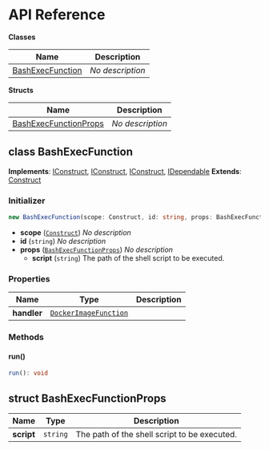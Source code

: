 # API Reference

**Classes**

Name|Description
----|-----------
[BashExecFunction](#cdk-lambda-bash-bashexecfunction)|*No description*


**Structs**

Name|Description
----|-----------
[BashExecFunctionProps](#cdk-lambda-bash-bashexecfunctionprops)|*No description*



## class BashExecFunction  <a id="cdk-lambda-bash-bashexecfunction"></a>



__Implements__: [IConstruct](#constructs-iconstruct), [IConstruct](#aws-cdk-core-iconstruct), [IConstruct](#constructs-iconstruct), [IDependable](#aws-cdk-core-idependable)
__Extends__: [Construct](#aws-cdk-core-construct)

### Initializer




```ts
new BashExecFunction(scope: Construct, id: string, props: BashExecFunctionProps)
```

* **scope** (<code>[Construct](#aws-cdk-core-construct)</code>)  *No description*
* **id** (<code>string</code>)  *No description*
* **props** (<code>[BashExecFunctionProps](#cdk-lambda-bash-bashexecfunctionprops)</code>)  *No description*
  * **script** (<code>string</code>)  The path of the shell script to be executed. 



### Properties


Name | Type | Description 
-----|------|-------------
**handler** | <code>[DockerImageFunction](#aws-cdk-aws-lambda-dockerimagefunction)</code> | <span></span>

### Methods


#### run() <a id="cdk-lambda-bash-bashexecfunction-run"></a>



```ts
run(): void
```







## struct BashExecFunctionProps  <a id="cdk-lambda-bash-bashexecfunctionprops"></a>






Name | Type | Description 
-----|------|-------------
**script** | <code>string</code> | The path of the shell script to be executed.



